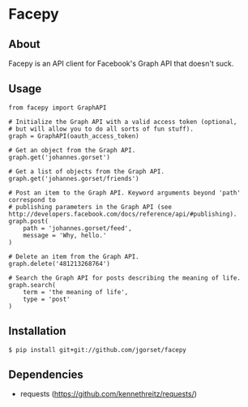 # Facepy

## About

Facepy is an API client for Facebook's Graph API that doesn't suck.

## Usage

    from facepy import GraphAPI
    
    # Initialize the Graph API with a valid access token (optional,
    # but will allow you to do all sorts of fun stuff).
    graph = GraphAPI(oauth_access_token)
    
    # Get an object from the Graph API.
    graph.get('johannes.gorset')
    
    # Get a list of objects from the Graph API.
    graph.get('johannes.gorset/friends')
    
    # Post an item to the Graph API. Keyword arguments beyond 'path' correspond to
    # publishing parameters in the Graph API (see http://developers.facebook.com/docs/reference/api/#publishing).
    graph.post(
        path = 'johannes.gorset/feed',
        message = 'Why, hello.'
    )
    
    # Delete an item from the Graph API.
    graph.delete('481213268764')
    
    # Search the Graph API for posts describing the meaning of life.
    graph.search(
        term = 'the meaning of life',
        type = 'post'
    )
    
## Installation

    $ pip install git+git://github.com/jgorset/facepy

## Dependencies

* requests (https://github.com/kennethreitz/requests/)
